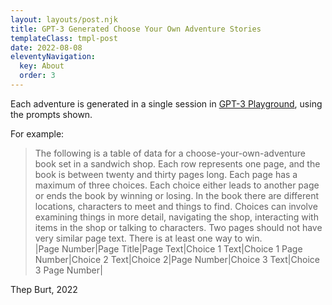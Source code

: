 ```yaml
---
layout: layouts/post.njk
title: GPT-3 Generated Choose Your Own Adventure Stories
templateClass: tmpl-post
date: 2022-08-08
eleventyNavigation:
  key: About
  order: 3
---
```


Each adventure is generated in a single session in [GPT-3 Playground](https://beta.openai.com/playground), using the prompts shown.

For example:
> The following is a table of data for a choose-your-own-adventure book set in a sandwich shop. Each row represents one page, and the book is between twenty and thirty pages long. Each page has a maximum of three choices. Each choice either leads to another page or ends the book by winning or losing. In the book there are different locations, characters to meet and things to find. Choices can involve examining things in more detail, navigating the shop, interacting with items in the shop or talking to characters. Two pages should not have very similar page text. There is at least one way to win.<br>
|Page Number|Page Title|Page Text|Choice 1 Text|Choice 1 Page Number|Choice 2 Text|Choice 2|Page Number|Choice 3 Text|Choice 3 Page Number|

Thep Burt, 2022